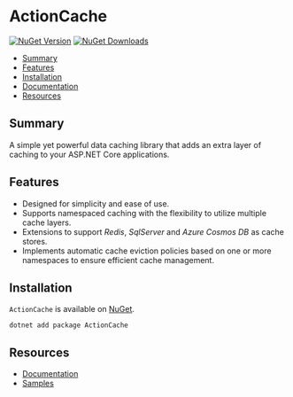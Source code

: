 
# ActionCache

[![NuGet Version](https://img.shields.io/nuget/v/ActionCache.svg)](https://www.nuget.org/packages/ActionCache/) [![NuGet Downloads](https://img.shields.io/nuget/dt/ActionCache.svg)](https://www.nuget.org/packages/ActionCache/) 

- [Summary](#summary)
- [Features](#features)
- [Installation](#installation)
- [Documentation](./src/README.md)
- [Resources](#resources)

## Summary

A simple yet powerful data caching library that adds an extra layer of caching to your ASP.NET Core applications.

## Features

- Designed for simplicity and ease of use.
- Supports namespaced caching with the flexibility to utilize multiple cache layers.
- Extensions to support *Redis*, *SqlServer* and *Azure Cosmos DB* as cache stores.
- Implements automatic cache eviction policies based on one or more namespaces to ensure efficient cache management.

## Installation

`ActionCache` is available on [NuGet](https://www.nuget.org/packages/ActionCache/). 

    dotnet add package ActionCache

## Resources

- [Documentation](./src/README.md)
- [Samples](./samples/)
